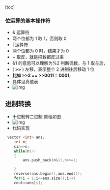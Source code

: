 [toc]
### 位运算的基本操作符

- & 运算符
- 两个位都为 1 取 1，否则取 0
- | 运算符
- 两个位都为 0 时，结果才为 0
- ~ 取反，就是把数都反过来
- &1 的意思可以理解为%2 判断偶数，与 1 取与后，
- ( **>>** ) 左移，表示整个 2 进制往后移动 1 位
- **比如 >>2 == >>0011 = 0001;**
- 具体见真值表
- ![img](C:/vscode/算法竞赛/img/例.jpg)

## 进制转换

- 十进制转二进制 原理如图
- ![img](C:/vscode/算法竞赛/img/10转2.png)
- 代码实现

```C++ {.line-numbers}
 vector <int> ans;
    int n;
    cin>>n;
    while(n)//
    {
        ans.push_back(n&1),n>>=1;

    }
    reverse(ans.begin(),ans.end());
    for(i = 1;i<=ans.size();i++)
    cout<<ans[i];
```
